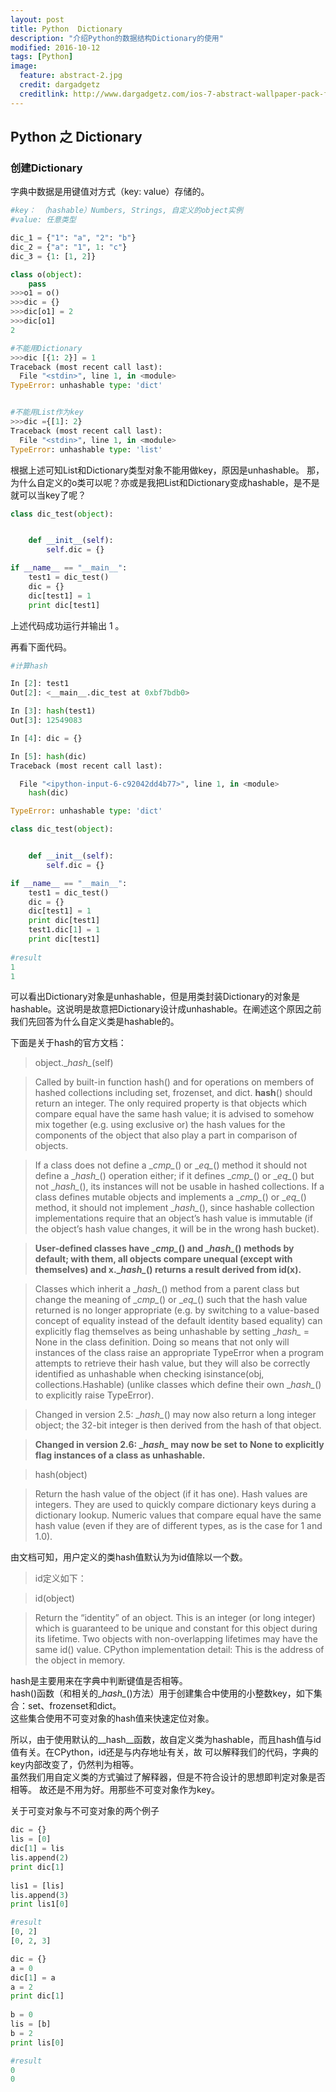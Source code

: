 ```yaml
---
layout: post
title: Python  Dictionary
description: "介绍Python的数据结构Dictionary的使用"
modified: 2016-10-12
tags: [Python]
image:
  feature: abstract-2.jpg
  credit: dargadgetz
  creditlink: http://www.dargadgetz.com/ios-7-abstract-wallpaper-pack-for-iphone-5-and-ipod-touch-retina/
---
```


## Python 之 Dictionary

### 创建Dictionary

字典中数据是用键值对方式（key: value）存储的。 

```python
#key： （hashable）Numbers, Strings, 自定义的object实例
#value: 任意类型

dic_1 = {"1": "a", "2": "b"}
dic_2 = {"a": "1", 1: "c"}
dic_3 = {1: [1, 2]}

class o(object):
    pass
>>>o1 = o()
>>>dic = {}
>>>dic[o1] = 2
>>>dic[o1]
2

#不能用Dictionary
>>>dic [{1: 2}] = 1
Traceback (most recent call last):
  File "<stdin>", line 1, in <module>
TypeError: unhashable type: 'dict'


#不能用List作为key
>>>dic ={[1]: 2}
Traceback (most recent call last):
  File "<stdin>", line 1, in <module>
TypeError: unhashable type: 'list'
```

根据上述可知List和Dictionary类型对象不能用做key，原因是unhashable。 
那，为什么自定义的o类可以呢？亦或是我把List和Dictionary变成hashable，是不是就可以当key了呢？

```python
class dic_test(object):


    def __init__(self):    
        self.dic = {}

if __name__ == "__main__":
    test1 = dic_test()
    dic = {}
    dic[test1] = 1
    print dic[test1]  
```

上述代码成功运行并输出 1 。

再看下面代码。

```python
#计算hash

In [2]: test1
Out[2]: <__main__.dic_test at 0xbf7bdb0>

In [3]: hash(test1)
Out[3]: 12549083

In [4]: dic = {}

In [5]: hash(dic)
Traceback (most recent call last):

  File "<ipython-input-6-c92042dd4b77>", line 1, in <module>
    hash(dic)

TypeError: unhashable type: 'dict'
```

```python
class dic_test(object):


    def __init__(self):    
        self.dic = {}

if __name__ == "__main__":
    test1 = dic_test()
    dic = {}
    dic[test1] = 1
    print dic[test1]
    test1.dic[1] = 1
    print dic[test1]
    
#result
1
1
```

可以看出Dictionary对象是unhashable，但是用类封装Dictionary的对象是hashable。这说明是故意把Dictionary设计成unhashable。在阐述这个原因之前
我们先回答为什么自定义类是hashable的。  

下面是关于hash的官方文档： 

>object.\__hash\__(self)

>Called by built-in function hash() and for operations on members of hashed collections including set, frozenset, and dict. __hash__() should return an integer. The only required property is that objects which compare equal have the same hash value; it is advised to somehow mix together (e.g. using exclusive or) the hash values for the components of the object that also play a part in comparison of objects.

>If a class does not define a \__cmp\__() or \__eq\__() method it should not define a \__hash\__() operation either; if it defines \__cmp\__() or \__eq\__() but not \__hash\__(), its instances will not be usable in hashed collections. If a class defines mutable objects and implements a \__cmp\__() or \__eq\__() method, it should not implement \__hash\__(), since hashable collection implementations require that an object’s hash value is immutable (if the object’s hash value changes, it will be in the wrong hash bucket).

>**User-defined classes have \__cmp\__() and \__hash\__() methods by default; with them, all objects compare unequal (except with themselves) and x.\__hash\__() returns a result derived from id(x).**

>Classes which inherit a \__hash\__() method from a parent class but change the meaning of \__cmp\__() or \__eq\__() such that the hash value returned is no longer appropriate (e.g. by switching to a value-based concept of equality instead of the default identity based equality) can explicitly flag themselves as being unhashable by setting \__hash\__ = None in the class definition. Doing so means that not only will instances of the class raise an appropriate TypeError when a program attempts to retrieve their hash value, but they will also be correctly identified as unhashable when checking isinstance(obj, collections.Hashable) (unlike classes which define their own \__hash\__() to explicitly raise TypeError).

>Changed in version 2.5: \__hash\__() may now also return a long integer object; the 32-bit integer is then derived from the hash of that object.

>**Changed in version 2.6: \__hash\__ may now be set to None to explicitly flag instances of a class as unhashable.**


>hash(object)
 
>Return the hash value of the object (if it has one). Hash values are integers. They are used to quickly compare dictionary keys during  a dictionary lookup. Numeric values that compare equal have the same hash value (even if they are of different types, as is the case for 1 and 1.0).

由文档可知，用户定义的类hash值默认为为id值除以一个数。 

>id定义如下：

>id(object)

>Return the “identity” of an object. This is an integer (or long integer) which is guaranteed to be unique and constant for this object during its lifetime. Two objects with non-overlapping lifetimes may have the same id() value.
CPython implementation detail: This is the address of the object in memory.

hash是主要用来在字典中判断键值是否相等。  
hash()函数（和相关的\__hash\__()方法）用于创建集合中使用的小整数key，如下集合：set、frozenset和dict。  
这些集合使用不可变对象的hash值来快速定位对象。  

所以，由于使用默认的\__hash\__函数，故自定义类为hashable，而且hash值与id值有关。在CPython，id还是与内存地址有关，故
可以解释我们的代码，字典的key内部改变了，仍然判为相等。  
虽然我们用自定义类的方式骗过了解释器，但是不符合设计的思想即判定对象是否相等。 
故还是不用为好。用那些不可变对象作为key。 


关于可变对象与不可变对象的两个例子

```python 
dic = {}
lis = [0]
dic[1] = lis
lis.append(2)
print dic[1]
    
lis1 = [lis]
lis.append(3)
print lis1[0]

#result  
[0, 2]
[0, 2, 3]
```

```python
dic = {}
a = 0
dic[1] = a
a = 2
print dic[1]
    
b = 0
lis = [b]
b = 2
print lis[0]

#result
0
0
```









